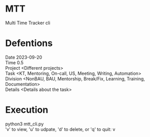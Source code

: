 # MTT
Multi Time Tracker cli

# Defentions
Date 2023-09-20	\
Time 0.5 \
Project	\<Different projects\> \
Task  \<KT, Mentoring, On-call, US, Meeting, Writing, Automation\> \
Division \<NonBAU, BAU, Mentorship, Break/Fix, Learning, Training, Documentation\> \
Details \<Details about the task\> 

# Execution
python3 mtt_cli.py \
'v' to view, 'u' to udpate, 'd' to delete, or 'q' to quit: v